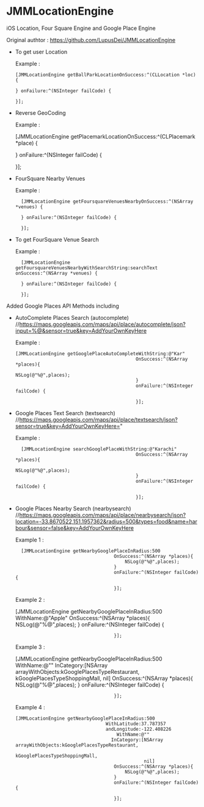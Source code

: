 JMMLocationEngine
=================

iOS Location, Four Square Engine and Google Place Engine

Original authtor : https://github.com/LupusDei/JMMLocationEngine

- To get user Location

  Example : 
  
      [JMMLocationEngine getBallParkLocationOnSuccess:^(CLLocation *loc) {
        
      } onFailure:^(NSInteger failCode) {
      
      }];

- Reverse GeoCoding

  Example : 
  
    [JMMLocationEngine getPlacemarkLocationOnSuccess:^(CLPlacemark *place) {
        
    } onFailure:^(NSInteger failCode) {
        
    }];
    
- FourSquare Nearby Venues

  Example : 
    
        [JMMLocationEngine getFoursquareVenuesNearbyOnSuccess:^(NSArray *venues) {
        
        } onFailure:^(NSInteger failCode) {
        
        }];


- To get FourSquare Venue Search 

  Example : 
  
        [JMMLocationEngine getFoursquareVenuesNearbyWithSearchString:searchText onSuccess:^(NSArray *venues) {
        
        } onFailure:^(NSInteger failCode) {
        
        }];
        
Added Google Places API Methods including 
- AutoComplete Places Search (autocomplete)
  //https://maps.googleapis.com/maps/api/place/autocomplete/json?input=%@&sensor=true&key=AddYourOwnKeyHere
  
  Example : 
  
      [JMMLocationEngine getGooglePlaceAutoCompleteWithString:@"Kar"
                                                  OnSuccess:^(NSArray *places){
                                                      NSLog(@"%@",places);
                                                  }
                                                  onFailure:^(NSInteger failCode) {
        
                                                  }];
                                                  
  
- Google Places Text Search (textsearch)
  //https://maps.googleapis.com/maps/api/place/textsearch/json?sensor=true&key=AddYourOwnKeyHere="

  Example :
  
        [JMMLocationEngine searchGooglePlaceWithString:@"Karachi"
                                                  OnSuccess:^(NSArray *places){
                                                      NSLog(@"%@",places);
                                                  }
                                                  onFailure:^(NSInteger failCode) {
                                                      
                                                  }];

- Google Places Nearby Search (nearbysearch)
  //https://maps.googleapis.com/maps/api/place/nearbysearch/json?location=-33.8670522,151.1957362&radius=500&types=food&name=harbour&sensor=false&key=AddYourOwnKeyHere

  Example 1 : 
        
        [JMMLocationEngine getNearbyGooglePlaceInRadius:500
                                          OnSuccess:^(NSArray *places){
                                              NSLog(@"%@",places);
                                          }
                                          onFailure:^(NSInteger failCode) {
                                              
                                          }];
    
  Example 2 :     
    
    [JMMLocationEngine getNearbyGooglePlaceInRadius:500 WithName:@"Apple"
                                          OnSuccess:^(NSArray *places){
                                              NSLog(@"%@",places);
                                          }
                                          onFailure:^(NSInteger failCode) {
                                              
                                          }];
    
    
  Example 3 :     
    
    [JMMLocationEngine getNearbyGooglePlaceInRadius:500
                                           WithName:@""
                                         InCategory:[NSArray arrayWithObjects:kGooglePlacesTypeRestaurant,
                                                     kGooglePlacesTypeShoppingMall,
                                                     nil]
                                          OnSuccess:^(NSArray *places){
                                              NSLog(@"%@",places);
                                          }
                                          onFailure:^(NSInteger failCode) {
                                              
                                          }];
                                          
  Example 4 : 
      
      [JMMLocationEngine getNearbyGooglePlaceInRadius:500
                                       WithLatitude:37.787357
                                       andLongitude:-122.408226
                                           WithName:@""
                                         InCategory:[NSArray arrayWithObjects:kGooglePlacesTypeRestaurant,
                                                     kGooglePlacesTypeShoppingMall,
                                                     nil]
                                          OnSuccess:^(NSArray *places){
                                              NSLog(@"%@",places);
                                          }
                                          onFailure:^(NSInteger failCode) {
                                              
                                          }];



